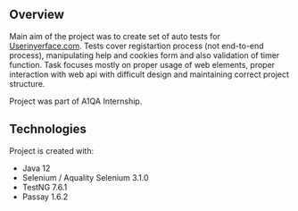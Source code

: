 ## Overview 
Main aim of the project was to create set of auto tests for [Userinyerface.com](https://userinyerface.com/). Tests cover registartion process (not end-to-end process), manipulating help and cookies form and also validation of timer function. Task focuses mostly on proper usage of web elements, proper interaction with web api with difficult design and maintaining correct project structure. 

Project was part of A1QA Internship.

## Technologies
Project is created with:
-	Java 12
-	Selenium  / Aquality Selenium 3.1.0
-	TestNG 7.6.1
- Passay 1.6.2

